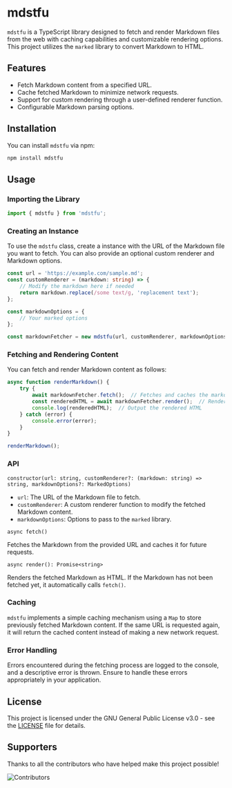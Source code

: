 # mdstfu

`mdstfu` is a TypeScript library designed to fetch and render Markdown files from the web with caching capabilities and customizable rendering options. This project utilizes the `marked` library to convert Markdown to HTML.

## Features

- Fetch Markdown content from a specified URL.
- Cache fetched Markdown to minimize network requests.
- Support for custom rendering through a user-defined renderer function.
- Configurable Markdown parsing options.

## Installation

You can install `mdstfu` via npm:

```bash
npm install mdstfu
```

## Usage

### Importing the Library

```typescript
import { mdstfu } from 'mdstfu';
```

### Creating an Instance

To use the `mdstfu` class, create a instance with the URL of the Markdown file you want to fetch. You can also provide an optional custom renderer and Markdown options.

```typescript
const url = 'https://example.com/sample.md';
const customRenderer = (markdown: string) => {
    // Modify the markdown here if needed
    return markdown.replace(/some text/g, 'replacement text');
};

const markdownOptions = {
    // Your marked options
};

const markdownFetcher = new mdstfu(url, customRenderer, markdownOptions);
```

### Fetching and Rendering Content

You can fetch and render Markdown content as follows:

```typescript
async function renderMarkdown() {
    try {
        await markdownFetcher.fetch();  // Fetches and caches the markdown
        const renderedHTML = await markdownFetcher.render();  // Renders the markdown to HTML
        console.log(renderedHTML);  // Output the rendered HTML
    } catch (error) {
        console.error(error);
    }
}

renderMarkdown();
```

### API

`constructor(url: string, customRenderer?: (markdown: string) => string, markdownOptions?: MarkedOptions)`

- `url`: The URL of the Markdown file to fetch.
- `customRenderer`: A custom renderer function to modify the fetched Markdown content.
- `markdownOptions`: Options to pass to the `marked` library.

`async fetch()`

Fetches the Markdown from the provided URL and caches it for future requests.

`async render(): Promise<string>`

Renders the fetched Markdown as HTML. If the Markdown has not been fetched yet, it automatically calls `fetch()`.

### Caching

`mdstfu` implements a simple caching mechanism using a `Map` to store previously fetched Markdown content. If the same URL is requested again, it will return the cached content instead of making a new network request.

### Error Handling

Errors encountered during the fetching process are logged to the console, and a descriptive error is thrown. Ensure to handle these errors appropriately in your application.

## License

This project is licensed under the GNU General Public License v3.0 - see the [LICENSE](LICENSE) file for details.

## Supporters

Thanks to all the contributors who have helped make this project possible!

![Contributors](https://contrib.rocks/image?repo=colack/mdstfu)
